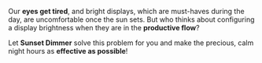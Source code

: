 Our **eyes get tired**, and bright displays, which are must-haves during the day, are uncomfortable once the sun sets. But who thinks about configuring a display brightness when they are in the **productive flow**?
  
Let **Sunset Dimmer** solve this problem for you and make the precious, calm night hours as **effective as possible**!